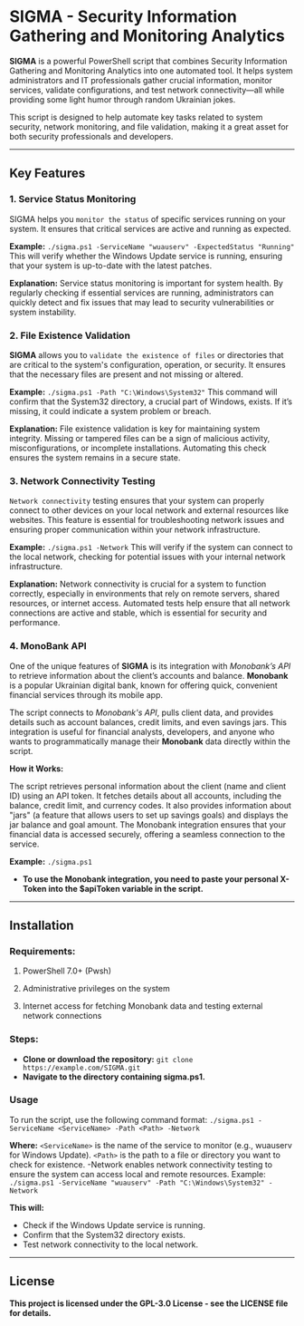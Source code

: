 # SIGMA - Security Information Gathering and Monitoring Analytics

**SIGMA** is a powerful PowerShell script that combines Security Information Gathering and Monitoring Analytics into one automated tool. It helps system administrators and IT professionals gather crucial information, monitor services, validate configurations, and test network connectivity—all while providing some light humor through random Ukrainian jokes.

This script is designed to help automate key tasks related to system security, network monitoring, and file validation, making it a great asset for both security professionals and developers.

---

## Key Features

### 1. Service Status Monitoring
SIGMA helps you `monitor the status` of specific services running on your system. It ensures that critical services are active and running as expected.
  
**Example:**
```./sigma.ps1 -ServiceName "wuauserv" -ExpectedStatus "Running"```
This will verify whether the Windows Update service is running, ensuring that your system is up-to-date with the latest patches.

**Explanation:**
Service status monitoring is important for system health. By regularly checking if essential services are running, administrators can quickly detect and fix issues that may lead to security vulnerabilities or system instability.

### 2. File Existence Validation
**SIGMA** allows you to `validate the existence of files` or directories that are critical to the system's configuration, operation, or security. It ensures that the necessary files are present and not missing or altered.

**Example:**
```./sigma.ps1 -Path "C:\Windows\System32"```
This command will confirm that the System32 directory, a crucial part of Windows, exists. If it’s missing, it could indicate a system problem or breach.

**Explanation:**
File existence validation is key for maintaining system integrity. Missing or tampered files can be a sign of malicious activity, misconfigurations, or incomplete installations. Automating this check ensures the system remains in a secure state.

### 3. Network Connectivity Testing
`Network connectivity` testing ensures that your system can properly connect to other devices on your local network and external resources like websites. This feature is essential for troubleshooting network issues and ensuring proper communication within your network infrastructure.

**Example:**
``./sigma.ps1 -Network``
This will verify if the system can connect to the local network, checking for potential issues with your internal network infrastructure.

**Explanation:**
Network connectivity is crucial for a system to function correctly, especially in environments that rely on remote servers, shared resources, or internet access. Automated tests help ensure that all network connections are active and stable, which is essential for security and performance.

### 4. MonoBank API
One of the unique features of **SIGMA** is its integration with *Monobank’s API* to retrieve information about the client’s accounts and balance. **Monobank** is a popular Ukrainian digital bank, known for offering quick, convenient financial services through its mobile app.

The script connects to *Monobank's API*, pulls client data, and provides details such as account balances, credit limits, and even savings jars. This integration is useful for financial analysts, developers, and anyone who wants to programmatically manage their **Monobank** data directly within the script.

**How it Works:**

The script retrieves personal information about the client (name and client ID) using an API token.
It fetches details about all accounts, including the balance, credit limit, and currency codes.
It also provides information about "jars" (a feature that allows users to set up savings goals) and displays the jar balance and goal amount.
The Monobank integration ensures that your financial data is accessed securely, offering a seamless connection to the service.

**Example:**
```./sigma.ps1```

- **To use the Monobank integration, you need to paste your personal X-Token into the $apiToken variable in the script.**

---

## Installation

### Requirements:

1. PowerShell 7.0+ (Pwsh)

2. Administrative privileges on the system
3. Internet access for fetching Monobank data and testing external network connections
### Steps:

- **Clone or download the repository:**
```git clone https://example.com/SIGMA.git```
- **Navigate to the directory containing sigma.ps1.**

### Usage

To run the script, use the following command format:
``./sigma.ps1 -ServiceName <ServiceName> -Path <Path> -Network``

**Where:**
``<ServiceName>`` is the name of the service to monitor (e.g., wuauserv for Windows Update).
``<Path>`` is the path to a file or directory you want to check for existence.
-Network enables network connectivity testing to ensure the system can access local and remote resources.
Example:
``./sigma.ps1 -ServiceName "wuauserv" -Path "C:\Windows\System32" -Network``

**This will:**
- Check if the Windows Update service is running.
- Confirm that the System32 directory exists.
- Test network connectivity to the local network.

---
## License

**This project is licensed under the GPL-3.0 License - see the LICENSE file for details.**
